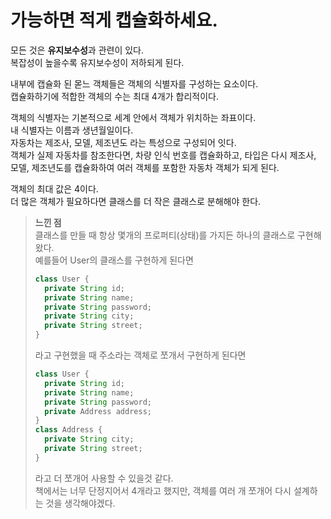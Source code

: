 # 가능하면 적게 캡슐화하세요.

모든 것은 **유지보수성**과 관련이 있다.<br/>
복잡성이 높을수록 유지보수성이 저하되게 된다.

내부에 캡슐화 된 몯느 객체들은 객체의 식별자를 구성하는 요소이다.<br/>
캡슐화하기에 적합한 객체의 수는 최대 4개가 합리적이다.

객체의 식별자는 기본적으로 세계 안에서 객체가 위치하는 좌표이다.<br/>
내 식별자는 이름과 생년월일이다.<br/>
자동차는 제조사, 모델, 제조년도 라는 특성으로 구성되어 잇다.<br/>
객체가 실제 자동차를 참조한다면, 차량 인식 번호를 캡슐화하고, 타입은 다시 제조사, 모델, 제조년도를 캡슐화하여 여러 객체를 포함한 자동차 객체가 되게 된다.

객체의 최대 값은 4이다.<br/>
더 많은 객체가 필요하다면 클래스를 더 작은 클래스로 분해해야 한다.

> **느낀 점**<br/>
> 클래스를 만들 때 항상 몇개의 프로퍼티(상태)를 가지든 하나의 클래스로 구현해왔다.<br/>
> 예를들어 User의 클래스를 구현하게 된다면
> ```java
> class User {
>   private String id;
>   private String name;
>   private String password;
>   private String city;
>   private String street;
> }
> ```
> 라고 구현했을 때 주소라는 객체로 쪼개서 구현하게 된다면
> ```java
> class User {
>   private String id;
>   private String name;
>   private String password;
>   private Address address;
> }
> class Address {
>   private String city;
>   private String street;
> }
> ```
> 라고 더 쪼개어 사용할 수 있을것 같다.<br/>
> 책에서는 너무 단정지어서 4개라고 했지만, 객체를 여러 개 쪼개어 다시 설계하는 것을 생각해야겠다.



